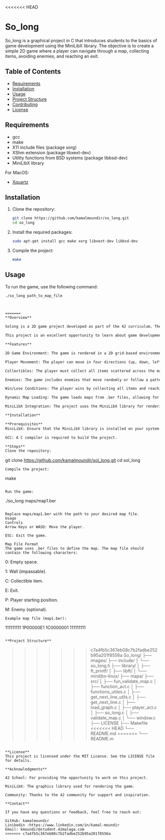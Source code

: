 <<<<<<< HEAD
# So_long

So_long is a graphical project in C that introduces students to the basics of game development using the MiniLibX library. The objective is to create a simple 2D game where a player can navigate through a map, collecting items, avoiding enemies, and reaching an exit.

## Table of Contents

- [Requirements](#requirements)
- [Installation](#installation)
- [Usage](#usage)
- [Project Structure](#project-structure)
- [Contributing](#contributing)
- [License](#license)

## Requirements

- gcc
- make
- X11 include files (package xorg)
- XShm extension (package libxext-dev)
- Utility functions from BSD systems (package libbsd-dev)
- MiniLibX library

For MacOS:
- [Xquartz](https://www.xquartz.org/)

## Installation

1. Clone the repository:
    ```sh
    git clone https://github.com/kamalmoundir/so_long.git
    cd so_long
    ```

2. Install the required packages:
    ```sh
    sudo apt-get install gcc make xorg libxext-dev libbsd-dev
    ```

3. Compile the project:
    ```sh
    make
    ```

## Usage

To run the game, use the following command:
```sh
./so_long path_to_map_file



=======
**Overview**

Solong is a 2D game project developed as part of the 42 curriculum. The goal of this project is to create a simple yet engaging game using the MiniLibX library, which is a minimalistic graphics library provided by 42. The game involves a player navigating through a map, collecting items, and reaching the exit while avoiding enemies.

This project is an excellent opportunity to learn about game development, graphics programming, and handling user input in a controlled environment.

**Features**

2D Game Environment: The game is rendered in a 2D grid-based environment.

Player Movement: The player can move in four directions (up, down, left, right) using the arrow keys or WASD.

Collectibles: The player must collect all items scattered across the map before reaching the exit.

Enemies: The game includes enemies that move randomly or follow a pattern, adding challenge to the gameplay.

Win/Lose Conditions: The player wins by collecting all items and reaching the exit. The player loses if they collide with an enemy.

Dynamic Map Loading: The game loads maps from .ber files, allowing for customizable levels.

MiniLibX Integration: The project uses the MiniLibX library for rendering graphics and handling user input.

**Installation**

**Prerequisites**
MiniLibX: Ensure that the MiniLibX library is installed on your system. You can find it in the 42 resources or compile it from source.

GCC: A C compiler is required to build the project.

**Steps**
Clone the repository:
```
git clone https://github.com/kamalmoundir/sol_long.git
cd sol_long
```
Compile the project:
```
make
```

Run the game:
```
./so_long maps/map1.ber
```

Replace maps/map1.ber with the path to your desired map file.
Usage
Controls
Arrow Keys or WASD: Move the player.

ESC: Exit the game.

Map File Format
The game uses .ber files to define the map. The map file should contain the following characters:
```
0: Empty space.

1: Wall (impassable).

C: Collectible item.

E: Exit.

P: Player starting position.

M: Enemy (optional).
```
Example map file (map1.ber):
```
111111111
1P00000E1
1C0000001
111111111
```

**Project Structure**
```
>>>>>>> c7a4fb5c367eb08c7b2fadbe252b95a201f8556a
So_long/
├── images/
├── include/
│   └── so_long.h
├── library/
│   ├── ft_printf/
│   ├── libft/
│   └── minilibx-linux/
├── mapa/
├── src/
│   ├── fun_validate_map.c
│   ├── function_act.c
│   ├── functions_utiles.c
│   ├── get_next_line_utils.c
│   ├── get_next_line.c
│   ├── load_graph.c
│   ├── player_act.c
│   ├── so_long.c
│   ├── validate_map.c
│   └── window.c
├── LICENSE
├── Makefile
<<<<<<< HEAD
└── README.md
=======
└── README.m
```

**License**
This project is licensed under the MIT License. See the LICENSE file for details.

**Acknowledgments**

42 School: For providing the opportunity to work on this project.

MiniLibX: The graphics library used for rendering the game.

Community: Thanks to the 42 community for support and inspiration.

**Contact**

If you have any questions or feedback, feel free to reach out:

GitHub: kamalmoundir
Linikedin :https://www.linkedin.com/in/kamal-moundir
Email: kmoundir@student.42malaga.com
>>>>>>> c7a4fb5c367eb08c7b2fadbe252b95a201f8556a
